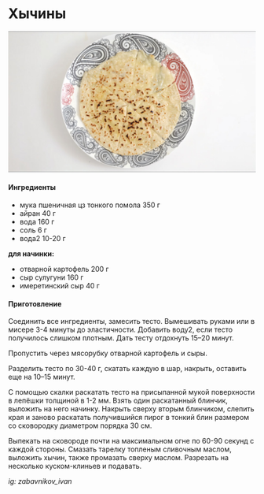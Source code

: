﻿---
image: ../pics/hychini.jpg
---
# Хычины

![Хычины](../pics/hychini.jpg)

#### Ингредиенты

* мука пшеничная цз тонкого помола 350 г
* айран 40 г
* вода 160 г
* соль 6 г
* водa2 10-20 г

**для начинки:**

* отварной картофель 200 г
* сыр сулугуни 160 г
* имеретинский сыр 40 г

#### Приготовление

Соединить все ингредиенты, замесить тесто. Вымешивать руками или в мисере 3-4 минуты до эластичности. Добавить воду2, если тесто получилось слишком плотным. Дать тесту отдохнуть 15–20 минут.

Пропустить через мясорубку отварной картофель и сыры.

Разделить тесто по 30-40 г, скатать каждую в шар, накрыть, оставить еще на 10–15 минут.

С помощью скалки раскатать тесто на присыпанной мукой поверхности в лепёшки толщиной в 1-2 мм. Взять один раскатанный блинчик, выложить на него начинку.
Накрыть сверху вторым блинчиком, слепить края и заново раскатать получившийся пирог в тонкий блин размером со сковородку диаметром порядка 30 см.

Выпекать на сковороде почти на максимальном огне по 60-90 секунд с каждой стороны.
Смазать тарелку топленым сливочным маслом, выложить хычин, также промазать сверху маслом. Разрезать на несколько куском-клиньев и подавать.

*ig: zabavnikov_ivan*
